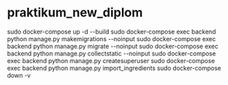 # praktikum_new_diplom

sudo docker-compose up -d --build
sudo docker-compose exec backend python manage.py makemigrations --noinput
sudo docker-compose exec backend python manage.py migrate --noinput
sudo docker-compose exec backend python manage.py collectstatic --noinput
sudo docker-compose exec backend python manage.py createsuperuser
sudo docker-compose exec backend python manage.py import_ingredients
sudo docker-compose down -v